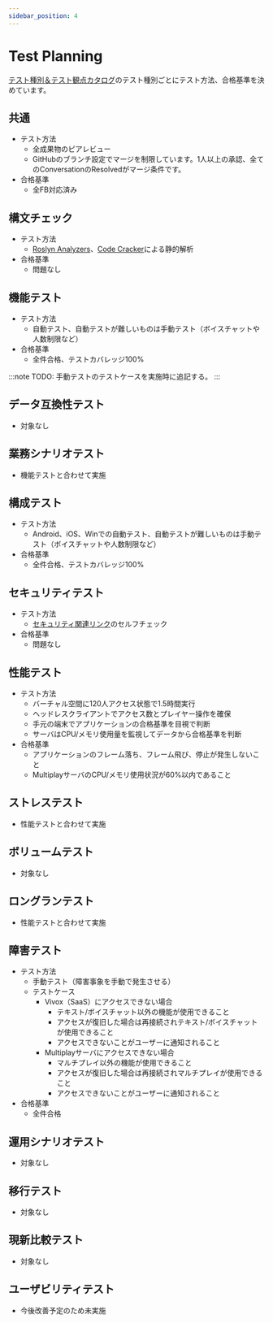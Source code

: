 ```yaml
---
sidebar_position: 4
---
```


# Test Planning

[テスト種別＆テスト観点カタログ](https://fintan.jp/page/1456/)のテスト種別ごとにテスト方法、合格基準を決めています。

## 共通

- テスト方法
  - 全成果物のピアレビュー
  - GitHubのブランチ設定でマージを制限しています。1人以上の承認、全てのConversationのResolvedがマージ条件です。
- 合格基準
  - 全FB対応済み

## 構文チェック

- テスト方法
  - [Roslyn Analyzers](https://github.com/dotnet/roslyn-analyzers)、[Code Cracker](https://github.com/code-cracker/code-cracker)による静的解析
- 合格基準
  - 問題なし

## 機能テスト

- テスト方法
  - 自動テスト、自動テストが難しいものは手動テスト（ボイスチャットや人数制限など）
- 合格基準
  - 全件合格、テストカバレッジ100%

:::note
TODO: 手動テストのテストケースを実施時に追記する。
:::

## データ互換性テスト

- 対象なし

## 業務シナリオテスト

- 機能テストと合わせて実施

## 構成テスト

- テスト方法
  - Android、iOS、Winでの自動テスト、自動テストが難しいものは手動テスト（ボイスチャットや人数制限など）
- 合格基準
  - 全件合格、テストカバレッジ100%

## セキュリティテスト

- テスト方法
  - [セキュリティ関連リンク](https://fintan-contents.github.io/mobile-app-crib-notes/reference/security/awesome-sites)のセルフチェック
- 合格基準
  - 問題なし

## 性能テスト

- テスト方法
  - バーチャル空間に120人アクセス状態で1.5時間実行
  - ヘッドレスクライアントでアクセス数とプレイヤー操作を確保
  - 手元の端末でアプリケーションの合格基準を目視で判断
  - サーバはCPU/メモリ使用量を監視してデータから合格基準を判断
- 合格基準
  - アプリケーションのフレーム落ち、フレーム飛び、停止が発生しないこと
  - MultiplayサーバのCPU/メモリ使用状況が60%以内であること

## ストレステスト

- 性能テストと合わせて実施

## ボリュームテスト

- 対象なし

## ロングランテスト

- 性能テストと合わせて実施

## 障害テスト

- テスト方法
  - 手動テスト（障害事象を手動で発生させる）
  - テストケース
    - Vivox（SaaS）にアクセスできない場合
      - テキスト/ボイスチャット以外の機能が使用できること
      - アクセスが復旧した場合は再接続されテキスト/ボイスチャットが使用できること
      - アクセスできないことがユーザーに通知されること
    - Multiplayサーバにアクセスできない場合
      - マルチプレイ以外の機能が使用できること
      - アクセスが復旧した場合は再接続されマルチプレイが使用できること
      - アクセスできないことがユーザーに通知されること
- 合格基準
  - 全件合格

## 運用シナリオテスト

- 対象なし

## 移行テスト

- 対象なし

## 現新比較テスト

- 対象なし

## ユーザビリティテスト

- 今後改善予定のため未実施
